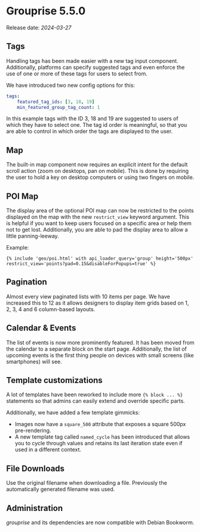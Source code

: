 # Grouprise 5.5.0

Release date: *2024-03-27*


## Tags

Handling tags has been made easier with a new tag input component.
Additionally, platforms can specify suggested tags and even enforce the use of one
or more of these tags for users to select from.

We have introduced two new config options for this:

```yaml
tags:
    featured_tag_ids: [3, 18, 19]
    min_featured_group_tag_count: 1
```

In this example tags with the ID 3, 18 and 19 are suggested to users of which they have to select one.
The tag id order is meaningful, so that you are able to control in which order the tags are displayed
to the user.

## Map

The built-in map component now requires an explicit intent for the default scroll action
(zoom on desktops, pan on mobile). This is done by requiring the user to hold a key on desktop
computers or using two fingers on mobile.

## POI Map

The display area of the optional POI map can now be restricted to the points displayed on the map
with the new `restrict_view` keyword argument.
This is helpful if you want to keep users focused on a specific area or help them not to get lost.
Additionally, you are able to pad the display area to allow a little panning-leeway.

Example:
```
{% include 'geo/poi.html' with api_loader_query='group' height='500px' restrict_view='points?pad=0.15&disableForPopups=true' %}
```

## Pagination

Almost every view paginated lists with 10 items per page. We have increased this to 12 as it allows designers
to display item grids based on 1, 2, 3, 4 and 6 column-based layouts.

## Calendar & Events

The list of events is now more prominently featured. It has been moved from the calendar to a separate
block on the start page. Additionally, the list of upcoming events is the first thing people
on devices with small screens (like smartphones) will see.

## Template customizations

A lot of templates have been reworked to include more `{% block ... %}` statements so that admins can easily
extend and override specific parts.

Additionally, we have added a few template gimmicks:
* Images now have a `square_500` attribute that exposes a square 500px pre-rendering.
* A new template tag called `named_cycle` has been introduced that allows you to cycle through values
  and retains its last iteration state even if used in a different context.

## File Downloads

Use the original filename when downloading a file.
Previously the automatically generated filename was used.

## Administration

*grouprise* and its dependencies are now compatible with Debian Bookworm.
